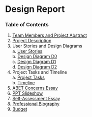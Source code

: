 # Design Report

### Table of Contents
1. [Team Members and Project Abstract](ProjectAbstract.md)
2. [Project Description](ProjectDescription.md)
3. User Stories and Design Diagrams  
   a. [User Stories](UserStories.md)  
   b. [Design Diagram D0](./Design_Diagrams/DesignD0.pdf)  
   c. [Design Diagram D1](./Design_Diagrams/DesignD1.pdf)  
   d. [Design Diagram D2](./Design_Diagrams/DesignD2.pdf)  
5. Project Tasks and Timeline  
   a. [Project Tasks](ProjectTasks.md)  
   b. [Timeline](Timeline.md)
6. [ABET Concerns Essay](ProjectConstraints.md)
7. [PPT Slideshow](./Homework/MLB%20Stadium%20Trip%20Planner%20Fall%20Presentation.pdf)
8. [Self-Assessment Essay](./Homework/Capestone%20Assessment.pdf)
9. [Professional Biography](Biography.md)
10. [Budget](Budget.md)

